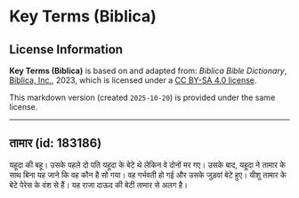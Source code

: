 # Key Terms (Biblica)

## License Information

**Key Terms (Biblica)** is based on and adapted from: _Biblica Bible Dictionary_, [Biblica, Inc.](https://www.biblica.com/), 2023, which is licensed under a [CC BY-SA 4.0 license](https://creativecommons.org/licenses/by-sa/4.0/legalcode.en).

This markdown version (created `2025-10-20`) is provided under the same license.



--------------------------------

## तामार (id: 183186)

यहूदा की बहू। उसके पहले दो पति यहूदा के बेटे थे लेकिन वे दोनों मर गए। उसके बाद, यहूदा ने तामार के साथ बिना यह जाने कि वह कौन है सो गया। वह गर्भवती हो गई और उसके जुड़वां बेटे हुए। यीशु तामार के बेटे पेरेस के वंश से हैं। यह राजा दाऊद की बेटी तामार से अलग है।


